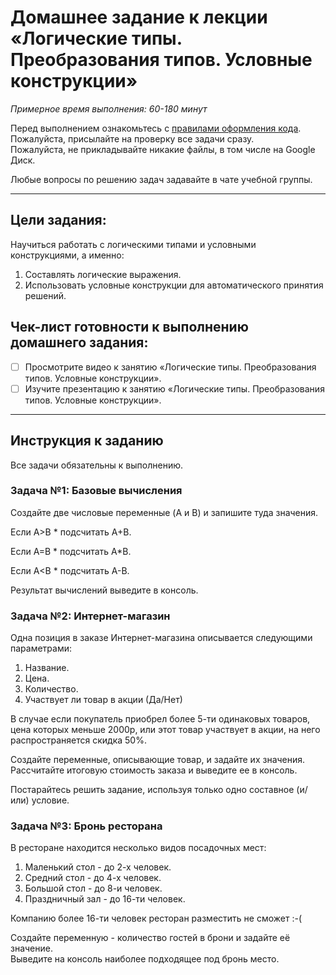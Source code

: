 # Домашнее задание к лекции «Логические типы. Преобразования типов. Условные конструкции»

_Примерное время выполнения: 60-180 минут_

Перед выполнением ознакомьтесь с [правилами оформления кода](https://github.com/netology-code/codestyle/blob/master/swift/README.md).  
Пожалуйста, присылайте на проверку все задачи сразу.  
Пожалуйста, не прикладывайте никакие файлы, в том числе на Google Диск.

Любые вопросы по решению задач задавайте в чате учебной группы.

_______
## Цели задания:

Научиться работать с логическими типами и условными конструкциями, а именно:
1. Составлять логические выражения.
2. Использовать условные конструкции для автоматического принятия решений.

## Чек-лист готовности к выполнению домашнего задания:

- [ ] Просмотрите видео к занятию «Логические типы. Преобразования типов. Условные конструкции».
- [ ] Изучите презентацию к занятию «Логические типы. Преобразования типов. Условные конструкции».

----------------------

## Инструкция к заданию
Все задачи обязательны к выполнению.

### Задача №1: Базовые вычисления

Создайте две числовые переменные (A и B) и запишите туда значения.  

Если A>B * подсчитать A+B. 

Если A=B * подсчитать A*B. 

Если A<B * подсчитать A-B. 

Результат вычислений выведите в консоль.


### Задача №2: Интернет-магазин

Одна позиция в заказе Интернет-магазина описывается следующими параметрами:
1. Название.
2. Цена.
3. Количество.
4. Участвует ли товар в акции (Да/Нет)

В случае если покупатель приобрел более 5-ти одинаковых товаров, цена которых меньше 2000р, или этот товар участвует в акции, на него распространяется скидка 50%.

Создайте переменные, описывающие товар, и задайте их значения.  
Рассчитайте итоговую стоимость заказа и выведите ее в консоль.

Постарайтесь решить задание, используя только одно составное (и/или) условие.

### Задача №3: Бронь ресторана

В ресторане находится несколько видов посадочных мест:
1. Маленький стол - до 2-х человек.
2. Средний стол - до 4-х человек.
3. Большой стол - до 8-и человек.
4. Праздничный зал - до 16-ти человек.

Компанию более 16-ти человек ресторан разместить не сможет :-(

Создайте переменную - количество гостей в брони и задайте её значение.  
Выведите на консоль наиболее подходящее под бронь место.  
